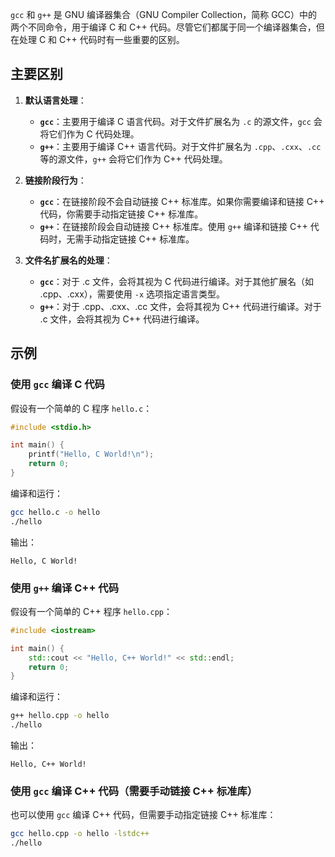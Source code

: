 `gcc` 和 `g++` 是 GNU 编译器集合（GNU Compiler Collection，简称 GCC）中的两个不同命令，用于编译 C 和 C++ 代码。尽管它们都属于同一个编译器集合，但在处理 C 和 C++ 代码时有一些重要的区别。

## 主要区别

1. **默认语言处理**：
   - **`gcc`**：主要用于编译 C 语言代码。对于文件扩展名为 `.c` 的源文件，`gcc` 会将它们作为 C 代码处理。
   - **`g++`**：主要用于编译 C++ 语言代码。对于文件扩展名为 `.cpp`、`.cxx`、`.cc` 等的源文件，`g++` 会将它们作为 C++ 代码处理。

2. **链接阶段行为**：
   - **`gcc`**：在链接阶段不会自动链接 C++ 标准库。如果你需要编译和链接 C++ 代码，你需要手动指定链接 C++ 标准库。
   - **`g++`**：在链接阶段会自动链接 C++ 标准库。使用 `g++` 编译和链接 C++ 代码时，无需手动指定链接 C++ 标准库。

3. **文件名扩展名的处理**：
   - **`gcc`**：对于 .c 文件，会将其视为 C 代码进行编译。对于其他扩展名（如 .cpp、.cxx），需要使用 `-x` 选项指定语言类型。
   - **`g++`**：对于 .cpp、.cxx、.cc 文件，会将其视为 C++ 代码进行编译。对于 .c 文件，会将其视为 C++ 代码进行编译。

## 示例

### 使用 `gcc` 编译 C 代码

假设有一个简单的 C 程序 `hello.c`：

```c
#include <stdio.h>

int main() {
    printf("Hello, C World!\n");
    return 0;
}
```

编译和运行：

```sh
gcc hello.c -o hello
./hello
```

输出：

```
Hello, C World!
```

### 使用 `g++` 编译 C++ 代码

假设有一个简单的 C++ 程序 `hello.cpp`：

```cpp
#include <iostream>

int main() {
    std::cout << "Hello, C++ World!" << std::endl;
    return 0;
}
```

编译和运行：

```sh
g++ hello.cpp -o hello
./hello
```

输出：

```
Hello, C++ World!
```

### 使用 `gcc` 编译 C++ 代码（需要手动链接 C++ 标准库）

也可以使用 `gcc` 编译 C++ 代码，但需要手动指定链接 C++ 标准库：

```sh
gcc hello.cpp -o hello -lstdc++
./hello
```
